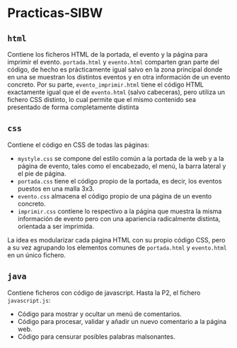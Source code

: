 # Practicas-SIBW

## `html`

Contiene los ficheros HTML de la portada, el evento y la página para imprimir el evento. `portada.html` y `evento.html` comparten gran parte del código, de hecho es prácticamente igual salvo en la zona principal donde en una se muestran los distintos eventos y en otra información de un evento concreto. Por su parte, `evento_imprimir.html` tiene el código HTML exactamente igual que el de `evento.html` (salvo cabeceras), pero utiliza un fichero CSS distinto, lo cual permite que el mismo contenido sea presentado de forma completamente distinta

## `css`

Contiene el código en CSS de todas las páginas:

* `mystyle.css` se compone del estilo común a la portada de la web y a la página de evento, tales como el encabezado, el menú, la barra lateral y el pie de página.
* `portada.css` tiene el código propio de la portada, es decir, los eventos puestos en una malla 3x3.
* `evento.css` almacena el código propio de una página de un evento concreto.
* `imprimir.css` contiene lo respectivo a la página que muestra la misma información de evento pero con una apariencia radicalmente distinta, orientada a ser imprimida.

La idea es modularizar cada página HTML con su propio código CSS, pero a su vez agrupando los elementos comunes de `portada.html` y `evento.html` en un único fichero.



## `java`

Contiene ficheros con código de javascript. Hasta la P2, el fichero `javascript.js`:

* Código para mostrar y ocultar un menú de comentarios.
* Código para procesar, validar y añadir un nuevo comentario a la página web.
* Código para censurar posibles palabras malsonantes.